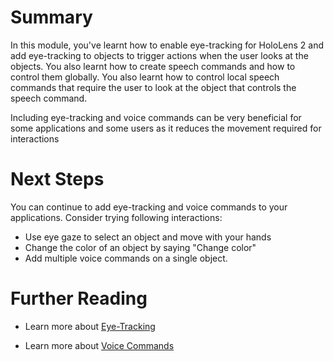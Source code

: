 # Summary

In this module, you've learnt how to enable eye-tracking for HoloLens 2 and add eye-tracking to objects to trigger actions when the user looks at the objects. You also learnt how to create speech commands and how to control them globally. You also learnt how to control local speech commands that require the user to look at the object that controls the speech command.
 
Including eye-tracking and voice commands can be very beneficial for some applications and some users as it reduces the movement required for interactions  

# Next Steps

You can continue to add eye-tracking and voice commands to your applications. Consider trying following interactions:
* Use eye gaze to select an object and move with your hands
* Change the color of an object by saying "Change color" 
* Add multiple voice commands on a single object.


# Further Reading

* Learn more about [Eye-Tracking](https://docs.microsoft.com/en-us/windows/mixed-reality/mrtk-unity/features/input/eye-tracking/eye-tracking-basic-setup?view=mrtkunity-2021-05)

* Learn more about [Voice Commands](https://docs.microsoft.com/en-us/windows/mixed-reality/design/voice-input)
